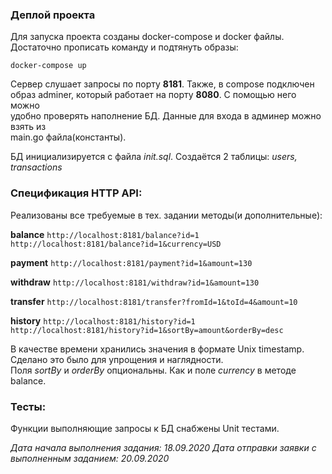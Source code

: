 ### Деплой проекта

Для запуска проекта созданы docker-compose и docker файлы.  
Достаточно прописать команду и подтянуть образы:    

`docker-compose up`

Сервер слушает запросы по порту **8181**. Также, в compose подключен    
образ adminer, который работает на порту **8080**. С помощью него можно     
удобно проверять наполнение БД. Данные для входа в админер можно взять из   
main.go файла(константы).

БД инициализируется с файла _init.sql_. Создаётся 2 таблицы: _users, transactions_

### Спецификация HTTP API:
 
Реализованы все требуемые в тех. задании методы(и дополнительные):

**balance**
`http://localhost:8181/balance?id=1`    `http://localhost:8181/balance?id=1&currency=USD`

**payment**
`http://localhost:8181/payment?id=1&amount=130`

**withdraw**
`http://localhost:8181/withdraw?id=1&amount=130`

**transfer**
`http://localhost:8181/transfer?fromId=1&toId=4&amount=10`

**history**
`http://localhost:8181/history?id=1` `http://localhost:8181/history?id=1&sortBy=amount&orderBy=desc`

В качестве времени хранились значения в формате Unix timestamp. Сделано это было для упрощения и наглядности.   
Поля _sortBy_ и _orderBy_ опциональны. Как и поле _currency_ в методе balance.

### Тесты:

Функции выполняющие запросы к БД снабжены Unit тестами.


_Дата начала выполнения задания: 18.09.2020_
_Дата отправки заявки с выполненным заданием: 20.09.2020_

